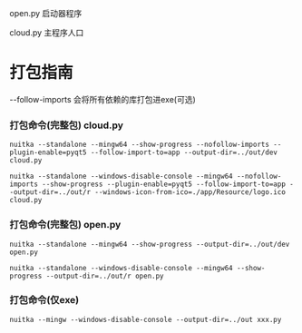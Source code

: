 open.py 启动器程序

cloud.py 主程序人口

# 打包指南

--follow-imports 会将所有依赖的库打包进exe(可选)

### 打包命令(完整包) cloud.py

`nuitka --standalone --mingw64 --show-progress --nofollow-imports --plugin-enable=pyqt5 --follow-import-to=app --output-dir=../out/dev cloud.py`

`nuitka --standalone --windows-disable-console --mingw64 --nofollow-imports --show-progress --plugin-enable=pyqt5 --follow-import-to=app --output-dir=../out/r --windows-icon-from-ico=./app/Resource/logo.ico cloud.py`

### 打包命令(完整包) open.py

`nuitka --standalone --mingw64 --show-progress --output-dir=../out/dev open.py`

`nuitka --standalone --windows-disable-console --mingw64 --show-progress --output-dir=../out/r open.py`


### 打包命令(仅exe)

`nuitka --mingw --windows-disable-console --output-dir=../out xxx.py`